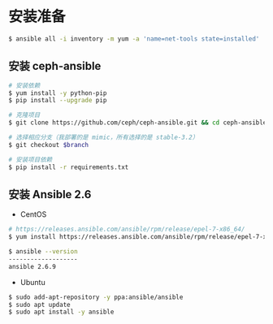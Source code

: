 # 安装准备

```sh
$ ansible all -i inventory -m yum -a 'name=net-tools state=installed'
```

## 安装 ceph-ansible

```sh
# 安装依赖
$ yum install -y python-pip
$ pip install --upgrade pip
```

```sh
# 克隆项目
$ git clone https://github.com/ceph/ceph-ansible.git && cd ceph-ansible

# 选择相应分支（我部署的是 mimic，所有选择的是 stable-3.2）
$ git checkout $branch

# 安装项目依赖
$ pip install -r requirements.txt
```

## 安装 Ansible 2.6

* CentOS

```sh
# https://releases.ansible.com/ansible/rpm/release/epel-7-x86_64/
$ yum install https://releases.ansible.com/ansible/rpm/release/epel-7-x86_64/ansible-2.6.9-1.el7.ans.noarch.rpm
```

```sh
$ ansible --version
-------------------
ansible 2.6.9
```

* Ubuntu

```sh
$ sudo add-apt-repository -y ppa:ansible/ansible
$ sudo apt update
$ sudo apt install -y ansible
```